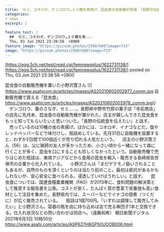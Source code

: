 ```yaml
---
title:  セミ、コオロギ、ゲンゴロウ…１０種を素揚げ、昆虫食の自販機が登場　「長野の伝統食を伝えたい」  
categories:
- news
excerpt: |
  
feature_text: |
  ##  セミ、コオロギ、ゲンゴロウ…１０種を素...
  Thu, 03 Jun 2021 23:38:58  +0900
feature_image: "https://picsum.photos/2560/600?image=733"
image: "https://picsum.photos/2560/600?image=733"
---
```


[https://egg.5ch.net/test/read.cgi/femnewsplus/1622731138/](https://egg.5ch.net/test/read.cgi/femnewsplus/1622731138/)
posted on Thu, 03 Jun 2021 23:38:58  +0900

<!--more-->

昆虫食の自動販売機を置いた小野沢寛さん ![](https://www.asahicom.jp/articles/images/AS20210602002977_comm.jpg 自動販売機で買える「昆虫食」 [https://www.asahicom.jp/articles/images/AS20210602002978_comm.jpg)](https://www.asahicom.jp/articles/images/AS20210602002978_comm.jpg)) 　ゲンゴロウ、蚕のさなぎ、セミ……。長野県中野市竹原の菓子店「寺前商店」の店先に先月末、昆虫食の自動販売機が置かれた。店主が親しんできた昆虫食をもっと知ってもらいたいと思いついた。「長野の伝統食を伝えたい」と話す。 　売っているのは10種の虫の素揚げ。ほかには、コオロギ、イナゴなどだ。塩やレッドペッパーなどで味付けし、瓶詰めしている。先月31日に自販機を設置すると、わずか2日間で100個近くが売り切れる人気だという。 　店主の小野沢寛さん（56）は、父に猟師の友人が多かったため、小さい頃から一緒になって森に行くことが多く、昆虫を口にすることも珍しくなかったという。自動販売機で売りはじめた瓶詰は、東南アジアなどから食用の昆虫を輸入・販売する長崎県佐世保市の企業から仕入れている。 　小野沢さんは「まだゲテモノ扱いされることもあるが、自然のものを頂くというのは当たり前のこと。最初は抵抗があるかもしれないが、安心安全に食べられる。浸透していけばうれしい」と話す。 　昆虫食については、国連食糧農業機関（FAO）が2013年に、食料問題の解決策として推奨する報告書を公表。コストが安く、たんぱく質が豊富で栄養価も高い食材として注目を集めた。長野県内では、スーパーなどでイナゴの佃煮（つくだに）が広く販売されている。 　瓶詰は1個700円。「いずれは調理して販売してみたい」と小野沢さん。容器の瓶を店に持ち込めば店で売る串団子1本と交換できる。仕入れ状況などの問い合わせは同店へ。（遠藤和希） 朝日新聞デジタル 2021年6月3日 10時50分 https://www.asahi.com/articles/ASP627H8GP50UOOB006.html
